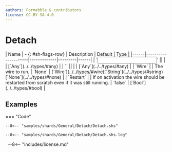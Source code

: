 ```yaml
---
authors: Formabble & contributors
license: CC-BY-SA-4.0
---
```



# Detach

<div class="sh-parameters" markdown="1">
| Name | - {: #sh-flags-row} | Description | Default | Type |
|------|---------------------|-------------|---------|------|
| `<input>` || | | [`Any`](../../types/#any) |
| `<output>` || | | [`Any`](../../types/#any) |
| `Wire` |  | The wire to run. | `None` | [`Wire`](../../types/#wire)[`String`](../../types/#string)[`None`](../../types/#none) |
| `Restart` |  | If on activation the wire should be restarted from scratch even if it was still running. | `false` | [`Bool`](../../types/#bool) |

</div>



## Examples

=== "Code"

  ```x86asm linenums="1"
  --8<-- "samples/shards/General/Detach/Detach.shs"
  ```

  ```
  --8<-- "samples/shards/General/Detach/Detach.shs.log"
  ```
&nbsp;
--8<-- "includes/license.md"

